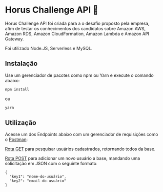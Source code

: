 # Horus Challenge API 🌟

Horus Challenge API foi criada para a o desafio proposto pela empresa, afim de testar os conhecimentos dos candidatos sobre Amazon AWS, Amazon RDS, Amazon CloudFormation, Amazon Lambda e Amazon API Gateway.

Foi utilizado Node.JS, Serverless e MySQL.

## Instalação

Use um gerenciador de pacotes como npm ou Yarn e execute o comando abaixo:

```bash
npm install
```

ou

```bash
yarn
```

## Utilização

Acesse um dos Endpoints abaixo com um gerenciador de requisições como o [Postman](https://www.postman.com/):

[Rota GET](https://ceei044emh.execute-api.sa-east-1.amazonaws.com/dev/users/search) para pesquisar usuários cadastrados, retornando todos da base.

[Rota POST](https://ceei044emh.execute-api.sa-east-1.amazonaws.com/dev/users/create) para adicionar um novo usuário a base, mandando uma solicitação em JSON com o seguinte formato:

```
{
  "key1": "nome-do-usuário",
  "key2": "email-do-usuário"
}
```
